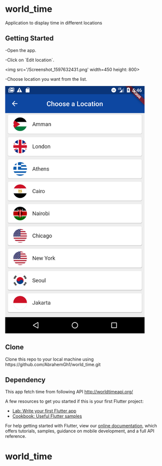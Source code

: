 # world_time

Application to display time in different locations

## Getting Started

<p>-Open the app.</p>

<p markdown="1">
-Click on `Edit location`.
</p>

<img src='/Screenshot_1597632431.png' width=450 height: 800>
<p>-Choose location you want from the list.</p>
<img src='/Screenshot_1597632393.png' width=450 height: 800>

## Clone
<p>Clone this repo to your local machine using https://github.com/AbrahemGh1/world_time.git</p>

## Dependency 
This app fetch time from following API http://worldtimeapi.org/






A few resources to get you started if this is your first Flutter project:

- [Lab: Write your first Flutter app](https://flutter.dev/docs/get-started/codelab)
- [Cookbook: Useful Flutter samples](https://flutter.dev/docs/cookbook)

For help getting started with Flutter, view our
[online documentation](https://flutter.dev/docs), which offers tutorials,
samples, guidance on mobile development, and a full API reference.
# world_time


